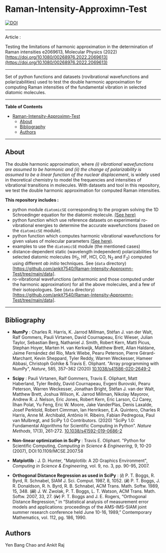 
# Raman-Intensity-Approximn-Test

[![DOI](https://zenodo.org/badge/doi/10.5281/zenodo.6126144.svg)](https://doi.org/10.5281/zenodo.6126144)

---

Article :

Testing the limitations of harmonic approximation in the determination of Raman intensities
e2069613, Molecular Physics (2022) [https://doi.org/10.1080/00268976.2022.2069613](https://doi.org/10.1080/00268976.2022.2069613)

---

Set of python functions and datasets (rovibrational wavefunctions and polarizabilities) used to test the double harmonic approximation for computing Raman intensities of the fundamental vibration in selected diatomic molecules.

---

**Table of Contents**

* [Raman-Intensity-Approximn-Test](#raman-intensity-approximn-test)
   * [About](#about)
   * [Bibliography](#bibliography)
   * [Authors](#authors)

---

## About

The double harmonic approximation, where *(i) vibrational wavefunctions are  assumed to be harmonic and (ii) the change of polarizability is assumed to be a linear function of the nuclear displacement*, is widely used in theoretical chemistry to model the frequencies and intensities of vibrational transitions in molecules. With datasets and tool in this repository, we test the double harmonic approximation for computed Raman intensities.

**This repository includes :**
 - python module `diatomicSE`  corresponding to the program solving the 1D Schroedinger equation for the diatomic molecule. [(See here)](https://github.com/ankit7540/Raman-Intensity-Approxmn-Test/tree/main/python_functions)
 - python function which use reference datasets on experimental ro-vibrational energies to determine the accurate wavefunctions (based on the `diatomicSE` module).
 - python function which computes harmonic vibrational wavefunctions for given values of molecular parameters [(See here)](https://github.com/ankit7540/Raman-Intensity-Approxmn-Test/blob/main/python_functions/harmonic_wf.py).
 - examples to use the `diatomicSE` module (the mentioned cases)
 - distance-dependent static (wavelength independent) polarizabilities for selected diatomic molecules (H<sub>2</sub>, HF, HCl, CO, N<sub>2</sub> and F<sub>2</sub>) computed using different *ab initio* techniques. See (`data` directory)[https://github.com/ankit7540/Raman-Intensity-Approxmn-Test/tree/main/data].
 - ro-vibrational wavefunctions (anharmonic and those computed under the harmonic approximation) for all the above molecules, and a few of their isotopologues. See (`data` directory)[https://github.com/ankit7540/Raman-Intensity-Approxmn-Test/tree/main/data].



---


## Bibliography

- **NumPy** : Charles R. Harris, K. Jarrod Millman, Stéfan J. van der Walt, Ralf Gommers, Pauli Virtanen, David Cournapeau, Eric Wieser, Julian Taylor, Sebastian Berg, Nathaniel J. Smith, Robert Kern, Matti Picus, Stephan Hoyer, Marten H. van Kerkwijk, Matthew Brett, Allan Haldane, Jaime Fernández del Río, Mark Wiebe, Pearu Peterson, Pierre Gérard-Marchant, Kevin Sheppard, Tyler Reddy, Warren Weckesser, Hameer Abbasi, Christoph Gohlke & Travis E. Oliphant. "Array programming with NumPy", *Nature*, 585, 357–362 (2020) [10.1038/s41586-020-2649-2](https://doi.org/10.1038/s41586-020-2649-2)

- **Scipy** : Pauli Virtanen, Ralf Gommers, Travis E. Oliphant, Matt Haberland, Tyler Reddy, David Cournapeau, Evgeni Burovski, Pearu Peterson, Warren Weckesser, Jonathan Bright, Stéfan J. van der Walt, Matthew Brett, Joshua Wilson, K. Jarrod Millman, Nikolay Mayorov, Andrew R. J. Nelson, Eric Jones, Robert Kern, Eric Larson, CJ Carey, İlhan Polat, Yu Feng, Eric W. Moore, Jake VanderPlas, Denis Laxalde, Josef Perktold, Robert Cimrman, Ian Henriksen, E.A. Quintero, Charles R Harris, Anne M. Archibald, Antônio H. Ribeiro, Fabian Pedregosa, Paul van Mulbregt, and SciPy 1.0 Contributors. (2020) "SciPy 1.0: Fundamental Algorithms for Scientific Computing in Python". *Nature Methods*, 17(3), 261-272. [10.1038/s41592-019-0686-2](https://doi.org/10.1038/s41592-019-0686-2)

- **Non-linear optimization in SciPy** :  Travis E. Oliphant. "Python for Scientific Computing, *Computing in Science & Engineering*, 9, 10-20 (2007), DOI:10.1109/MCSE.2007.58


- **Matplotlib**  : J. D. Hunter, "Matplotlib: A 2D Graphics Environment", *Computing in Science & Engineering*, vol. 9, no. 3, pp. 90-95, 2007.


- **Orthogonal Distance Regression as used in SciPy** : (***i***) P. T. Boggs, R. Byrd, R. Schnabel, SIAM J. Sci. Comput. 1987, 8, 1052. (***ii***) P. T. Boggs, J. R. Donaldson, R. h. Byrd, R. B. Schnabel, ACM Trans. Math. Softw. 1989, 15, 348. (***iii***) J. W. Zwolak, P. T. Boggs, L. T. Watson, ACM Trans. Math. Softw. 2007, 33, 27. (***iv***)  P. T. Boggs and J. E. Rogers, “Orthogonal Distance Regression,” in “Statistical analysis of measurement error models and applications: proceedings of the AMS-IMS-SIAM joint summer research conference held June 10-16, 1989,” Contemporary Mathematics, vol. 112, pg. 186, 1990.

## Authors
Yen Bang Chao and Ankit Raj
